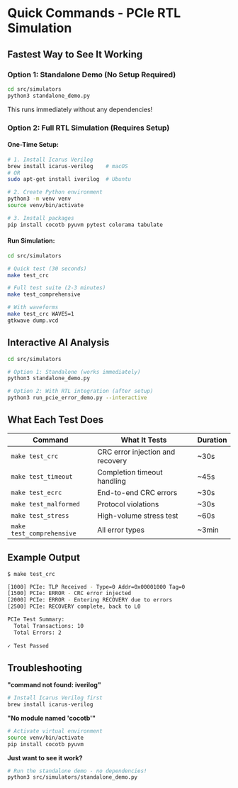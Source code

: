 # Quick Commands - PCIe RTL Simulation

## Fastest Way to See It Working

### Option 1: Standalone Demo (No Setup Required)
```bash
cd src/simulators
python3 standalone_demo.py
```
This runs immediately without any dependencies!

### Option 2: Full RTL Simulation (Requires Setup)

#### One-Time Setup:
```bash
# 1. Install Icarus Verilog
brew install icarus-verilog    # macOS
# OR
sudo apt-get install iverilog  # Ubuntu

# 2. Create Python environment
python3 -m venv venv
source venv/bin/activate

# 3. Install packages
pip install cocotb pyuvm pytest colorama tabulate
```

#### Run Simulation:
```bash
cd src/simulators

# Quick test (30 seconds)
make test_crc

# Full test suite (2-3 minutes)
make test_comprehensive

# With waveforms
make test_crc WAVES=1
gtkwave dump.vcd
```

## Interactive AI Analysis

```bash
cd src/simulators

# Option 1: Standalone (works immediately)
python3 standalone_demo.py

# Option 2: With RTL integration (after setup)
python3 run_pcie_error_demo.py --interactive
```

## What Each Test Does

| Command | What It Tests | Duration |
|---------|---------------|----------|
| `make test_crc` | CRC error injection and recovery | ~30s |
| `make test_timeout` | Completion timeout handling | ~45s |
| `make test_ecrc` | End-to-end CRC errors | ~30s |
| `make test_malformed` | Protocol violations | ~30s |
| `make test_stress` | High-volume stress test | ~60s |
| `make test_comprehensive` | All error types | ~3min |

## Example Output

```bash
$ make test_crc

[1000] PCIe: TLP Received - Type=0 Addr=0x00001000 Tag=0
[1500] PCIe: ERROR - CRC error injected
[2000] PCIe: ERROR - Entering RECOVERY due to errors
[2500] PCIe: RECOVERY complete, back to L0

PCIe Test Summary:
  Total Transactions: 10
  Total Errors: 2
  
✓ Test Passed
```

## Troubleshooting

**"command not found: iverilog"**
```bash
# Install Icarus Verilog first
brew install icarus-verilog
```

**"No module named 'cocotb'"**
```bash
# Activate virtual environment
source venv/bin/activate
pip install cocotb pyuvm
```

**Just want to see it work?**
```bash
# Run the standalone demo - no dependencies!
python3 src/simulators/standalone_demo.py
```